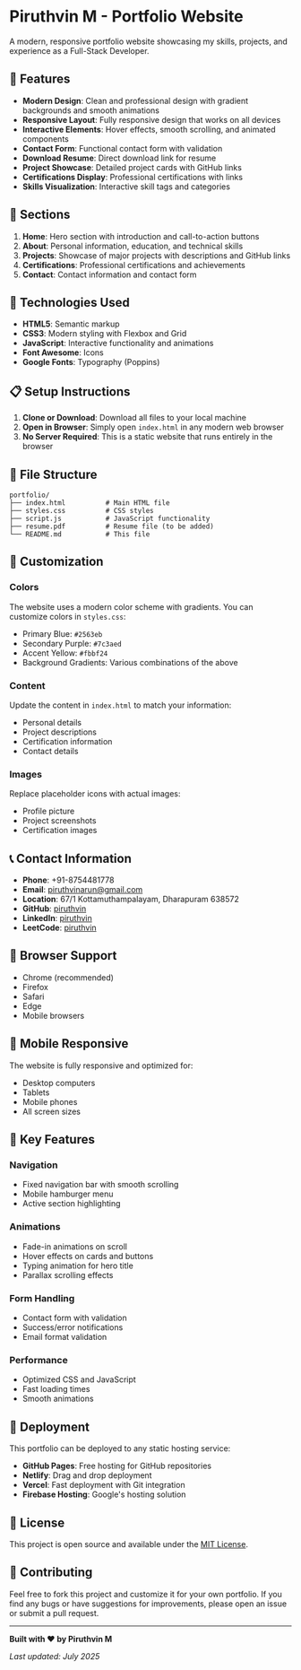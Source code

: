 # Piruthvin M - Portfolio Website

A modern, responsive portfolio website showcasing my skills, projects, and experience as a Full-Stack Developer.

## 🌟 Features

- **Modern Design**: Clean and professional design with gradient backgrounds and smooth animations
- **Responsive Layout**: Fully responsive design that works on all devices
- **Interactive Elements**: Hover effects, smooth scrolling, and animated components
- **Contact Form**: Functional contact form with validation
- **Download Resume**: Direct download link for resume
- **Project Showcase**: Detailed project cards with GitHub links
- **Certifications Display**: Professional certifications with links
- **Skills Visualization**: Interactive skill tags and categories

## 📱 Sections

1. **Home**: Hero section with introduction and call-to-action buttons
2. **About**: Personal information, education, and technical skills
3. **Projects**: Showcase of major projects with descriptions and GitHub links
4. **Certifications**: Professional certifications and achievements
5. **Contact**: Contact information and contact form

## 🚀 Technologies Used

- **HTML5**: Semantic markup
- **CSS3**: Modern styling with Flexbox and Grid
- **JavaScript**: Interactive functionality and animations
- **Font Awesome**: Icons
- **Google Fonts**: Typography (Poppins)

## 📋 Setup Instructions

1. **Clone or Download**: Download all files to your local machine
2. **Open in Browser**: Simply open `index.html` in any modern web browser
3. **No Server Required**: This is a static website that runs entirely in the browser

## 📁 File Structure

```
portfolio/
├── index.html          # Main HTML file
├── styles.css          # CSS styles
├── script.js           # JavaScript functionality
├── resume.pdf          # Resume file (to be added)
└── README.md           # This file
```

## 🎨 Customization

### Colors
The website uses a modern color scheme with gradients. You can customize colors in `styles.css`:

- Primary Blue: `#2563eb`
- Secondary Purple: `#7c3aed`
- Accent Yellow: `#fbbf24`
- Background Gradients: Various combinations of the above

### Content
Update the content in `index.html` to match your information:

- Personal details
- Project descriptions
- Certification information
- Contact details

### Images
Replace placeholder icons with actual images:
- Profile picture
- Project screenshots
- Certification images

## 📞 Contact Information

- **Phone**: +91-8754481778
- **Email**: piruthvinarun@gmail.com
- **Location**: 67/1 Kottamuthampalayam, Dharapuram 638572
- **GitHub**: [piruthvin](https://github.com/piruthvin)
- **LinkedIn**: [piruthvin](https://linkedin.com/in/mps1201)
- **LeetCode**: [piruthvin](https://leetcode.com/u/piruthvin_1503/)

## 🔧 Browser Support

- Chrome (recommended)
- Firefox
- Safari
- Edge
- Mobile browsers

## 📱 Mobile Responsive

The website is fully responsive and optimized for:
- Desktop computers
- Tablets
- Mobile phones
- All screen sizes

## 🎯 Key Features

### Navigation
- Fixed navigation bar with smooth scrolling
- Mobile hamburger menu
- Active section highlighting

### Animations
- Fade-in animations on scroll
- Hover effects on cards and buttons
- Typing animation for hero title
- Parallax scrolling effects

### Form Handling
- Contact form with validation
- Success/error notifications
- Email format validation

### Performance
- Optimized CSS and JavaScript
- Fast loading times
- Smooth animations

## 🚀 Deployment

This portfolio can be deployed to any static hosting service:

- **GitHub Pages**: Free hosting for GitHub repositories
- **Netlify**: Drag and drop deployment
- **Vercel**: Fast deployment with Git integration
- **Firebase Hosting**: Google's hosting solution

## 📝 License

This project is open source and available under the [MIT License](LICENSE).

## 🤝 Contributing

Feel free to fork this project and customize it for your own portfolio. If you find any bugs or have suggestions for improvements, please open an issue or submit a pull request.

---

**Built with ❤️ by Piruthvin M**

*Last updated: July 2025* 